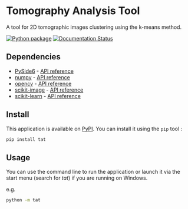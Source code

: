 # Tomography Analysis Tool

A tool for 2D tomographic images clustering using the k-means method.

[![Python package](https://github.com/ShinoYasx/tat/actions/workflows/python-package.yml/badge.svg)](https://github.com/ShinoYasx/tat/actions/workflows/python-package.yml)
[![Documentation Status](https://readthedocs.org/projects/tat/badge/?version=latest)](https://tat.readthedocs.io/en/latest/?badge=latest)

## Dependencies

- [PySide6](https://pypi.org/project/PySide6/) - [API reference](https://doc.qt.io/qtforpython-6/modules.html)
- [numpy](https://pypi.org/project/numpy/) - [API reference](https://numpy.org/doc/stable/reference/index.html)
- [opencv](https://pypi.org/project/opencv-python/) - [API reference](https://docs.opencv.org/master/index.html)
- [scikit-image](https://pypi.org/project/scikit-image/) - [API reference](https://scikit-image.org/docs/stable/api/api.html)
- [scikit-learn](https://pypi.org/project/scikit-learn/) - [API reference](https://scikit-learn.org/stable/modules/classes.html)

## Install

This application is available on [PyPI](https://pypi.org/project/tat/). You can install it using the `pip` tool :

```bash
pip install tat
```

## Usage

You can use the command line to run the application or launch it via the start menu (search for _tat_) if you are running on Windows.

e.g.

```bash
python -m tat
```
